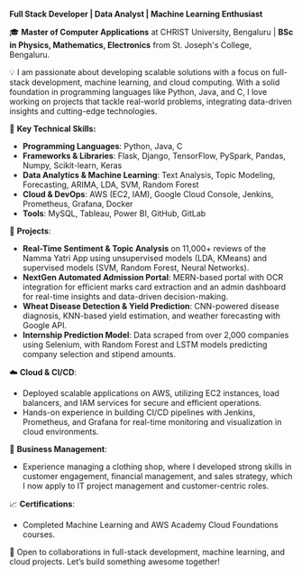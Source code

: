 **Full Stack Developer | Data Analyst | Machine Learning Enthusiast**

🎓 **Master of Computer Applications** at CHRIST University, Bengaluru | **BSc in Physics, Mathematics, Electronics** from St. Joseph's College, Bengaluru.

💡 I am passionate about developing scalable solutions with a focus on full-stack development, machine learning, and cloud computing. With a solid foundation in programming languages like Python, Java, and C, I love working on projects that tackle real-world problems, integrating data-driven insights and cutting-edge technologies.

🔧 **Key Technical Skills:**
- **Programming Languages**: Python, Java, C
- **Frameworks & Libraries**: Flask, Django, TensorFlow, PySpark, Pandas, Numpy, Scikit-learn, Keras
- **Data Analytics & Machine Learning**: Text Analysis, Topic Modeling, Forecasting, ARIMA, LDA, SVM, Random Forest
- **Cloud & DevOps**: AWS (EC2, IAM), Google Cloud Console, Jenkins, Prometheus, Grafana, Docker
- **Tools**: MySQL, Tableau, Power BI, GitHub, GitLab

🚀 **Projects**:
- **Real-Time Sentiment & Topic Analysis** on 11,000+ reviews of the Namma Yatri App using unsupervised models (LDA, KMeans) and supervised models (SVM, Random Forest, Neural Networks).
- **NextGen Automated Admission Portal**: MERN-based portal with OCR integration for efficient marks card extraction and an admin dashboard for real-time insights and data-driven decision-making.
- **Wheat Disease Detection & Yield Prediction**: CNN-powered disease diagnosis, KNN-based yield estimation, and weather forecasting with Google API.
- **Internship Prediction Model**: Data scraped from over 2,000 companies using Selenium, with Random Forest and LSTM models predicting company selection and stipend amounts.

☁️ **Cloud & CI/CD**:
- Deployed scalable applications on AWS, utilizing EC2 instances, load balancers, and IAM services for secure and efficient operations.
- Hands-on experience in building CI/CD pipelines with Jenkins, Prometheus, and Grafana for real-time monitoring and visualization in cloud environments.

💼 **Business Management**:
- Experience managing a clothing shop, where I developed strong skills in customer engagement, financial management, and sales strategy, which I now apply to IT project management and customer-centric roles.

📈 **Certifications**:
- Completed Machine Learning and AWS Academy Cloud Foundations courses.

💬 Open to collaborations in full-stack development, machine learning, and cloud projects. Let’s build something awesome together!
